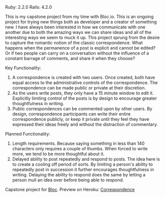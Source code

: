 
Ruby: 2.2.0
Rails: 4.2.0

This is my capstone project from my time with Bloc.io. This is an ongoing project for trying new things both as developer and a creator of something new. I have always been interested in how we communicate with one another due to both the amazing ways we can share ideas and all of the interesting ways we seem to muck it up. This project sprung from the desire to capture the romantic notion of the classic correspondence. What happens when the permanence of a post is explicit and cannot be edited? Or if two people can carry on a conversation without the influence of a constant barrage of comments, and share it when they choose?

Key Functionality:
  1. A correspondence is created with two users. Once created, both have equal access to the administrative controls of the correspondence. The correspondence can be made public or private at their discretion.
  2. As the users write posts, they only have a 15 minute window to edit it. Explicitly limiting control of the posts is by design to encourage greater thoughtfulness in writing.
  3. Public correspondences can be commented upon by other users. By design, correspondence participants can write their entire correspondence publicly, or keep it private until they feel they have expressed their ideas freely and without the distraction of commentary.

Planned Functionality:
  1. Length requirements. Because saying something in less than 140 characters only requires a couple of thumbs. When forced to write more, we tend to be more thoughtful about it.  
  2. Delayed ability to post repeatedly and respond to posts. The idea here is to create a cooling off period of sorts. By limiting a person's ability to repeatedly post in succession it further encourages thoughtfulness in writing. Delaying the ability to respond does the same by letting a person mull an idea over before being able to respond. 

Capstone project for [Bloc](http://bloc.io).
Preview on Heroku: [Correspondence](https://doliphant-correspondence.herokuapp.com/)
